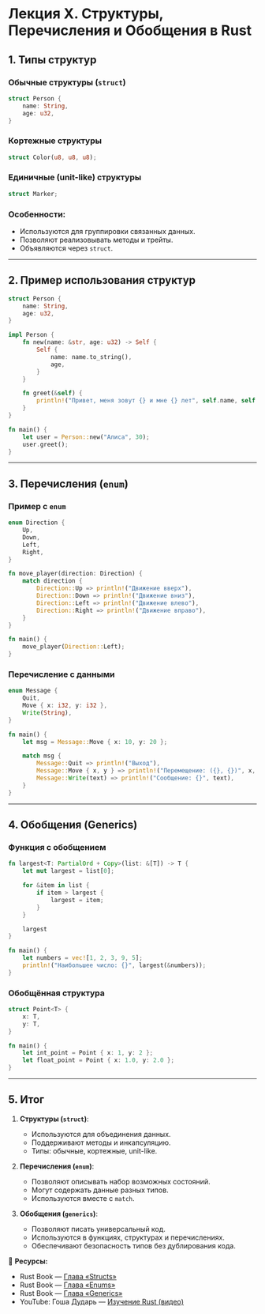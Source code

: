 # Лекция X. Структуры, Перечисления и Обобщения в Rust

## 1. Типы структур

### Обычные структуры (`struct`)

```rust
struct Person {
    name: String,
    age: u32,
}
```

### Кортежные структуры

```rust
struct Color(u8, u8, u8);
```

### Единичные (unit-like) структуры

```rust
struct Marker;
```

### Особенности:

* Используются для группировки связанных данных.
* Позволяют реализовывать методы и трейты.
* Объявляются через `struct`.

---

## 2. Пример использования структур

```rust
struct Person {
    name: String,
    age: u32,
}

impl Person {
    fn new(name: &str, age: u32) -> Self {
        Self {
            name: name.to_string(),
            age,
        }
    }

    fn greet(&self) {
        println!("Привет, меня зовут {} и мне {} лет", self.name, self.age);
    }
}

fn main() {
    let user = Person::new("Алиса", 30);
    user.greet();
}
```

---

## 3. Перечисления (`enum`)

### Пример с `enum`

```rust
enum Direction {
    Up,
    Down,
    Left,
    Right,
}

fn move_player(direction: Direction) {
    match direction {
        Direction::Up => println!("Движение вверх"),
        Direction::Down => println!("Движение вниз"),
        Direction::Left => println!("Движение влево"),
        Direction::Right => println!("Движение вправо"),
    }
}

fn main() {
    move_player(Direction::Left);
}
```

### Перечисление с данными

```rust
enum Message {
    Quit,
    Move { x: i32, y: i32 },
    Write(String),
}

fn main() {
    let msg = Message::Move { x: 10, y: 20 };

    match msg {
        Message::Quit => println!("Выход"),
        Message::Move { x, y } => println!("Перемещение: ({}, {})", x, y),
        Message::Write(text) => println!("Сообщение: {}", text),
    }
}
```

---

## 4. Обобщения (Generics)

### Функция с обобщением

```rust
fn largest<T: PartialOrd + Copy>(list: &[T]) -> T {
    let mut largest = list[0];

    for &item in list {
        if item > largest {
            largest = item;
        }
    }

    largest
}

fn main() {
    let numbers = vec![1, 2, 3, 9, 5];
    println!("Наибольшее число: {}", largest(&numbers));
}
```

### Обобщённая структура

```rust
struct Point<T> {
    x: T,
    y: T,
}

fn main() {
    let int_point = Point { x: 1, y: 2 };
    let float_point = Point { x: 1.0, y: 2.0 };
}
```

---

## 5. Итог

1. **Структуры (`struct`)**:

   * Используются для объединения данных.
   * Поддерживают методы и инкапсуляцию.
   * Типы: обычные, кортежные, unit-like.

2. **Перечисления (`enum`)**:

   * Позволяют описывать набор возможных состояний.
   * Могут содержать данные разных типов.
   * Используются вместе с `match`.

3. **Обобщения (`generics`)**:

   * Позволяют писать универсальный код.
   * Используются в функциях, структурах и перечислениях.
   * Обеспечивают безопасность типов без дублирования кода.

🚀 **Ресурсы:**

* Rust Book — [Глава «Structs»](https://doc.rust-lang.ru/book/ch05-00-structs.html)
* Rust Book — [Глава «Enums»](https://doc.rust-lang.ru/book/ch06-00-enums.html)
* Rust Book — [Глава «Generics»](https://doc.rust-lang.ru/book/ch10-00-generics.html)
* YouTube: Гоша Дударь — [Изучение Rust (видео)](https://www.youtube.com/watch?v=Z8IhYLX6P04&list=PL0lO_mIqDDFU_3UaxCF6p98ELxXpAyHpW&index=11)